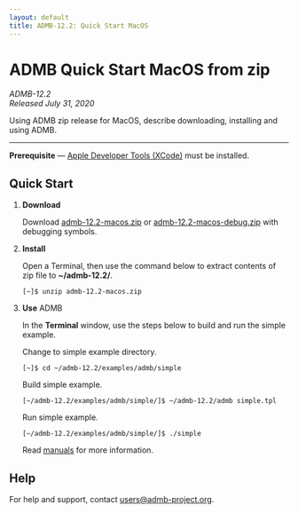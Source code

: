 ```yaml
---
layout: default
title: ADMB-12.2: Quick Start MacOS
---
```


# ADMB Quick Start MacOS from zip

*ADMB-12.2*  
*Released July 31, 2020*  

Using ADMB zip release for MacOS, describe downloading, installing and using ADMB.

---

**Prerequisite** &mdash; [Apple Developer Tools (XCode)](https://developer.apple.com/xcode/) must be installed.

Quick Start
-----------

1. **Download**

   Download [admb-12.2-macos.zip](https://github.com/admb-project/admb/releases/download/admb-12.2/admb-12.2-macos.zip) or [admb-12.2-macos-debug.zip](https://github.com/admb-project/admb/releases/download/admb-12.2/admb-12.2-macos-debug.zip) with debugging symbols.

2. **Install**

   Open a Terminal, then use the command below to extract contents of zip file to **~/admb-12.2/**. 

   ```
   [~]$ unzip admb-12.2-macos.zip
   ```

3. **Use** ADMB

   In the **Terminal** window, use the steps below to build and run the simple example.

   Change to simple example directory.       

   ```
   [~]$ cd ~/admb-12.2/examples/admb/simple
   ```

   Build simple example.

   ```
   [~/admb-12.2/examples/admb/simple/]$ ~/admb-12.2/admb simple.tpl
   ```

   Run simple example.

   ```
   [~/admb-12.2/examples/admb/simple/]$ ./simple
   ```

   Read [manuals](http://www.admb-project.org/docs/manuals/) for more information.

Help
----

For help and support, contact <users@admb-project.org>.
